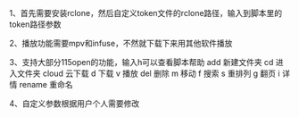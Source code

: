 1、首先需要安装rclone，然后自定义token文件的rclone路径，输入到脚本里的token路径参数

2、播放功能需要mpv和infuse，不然就下载下来用其他软件播放

3、支持大部分115open的功能，输入h可以查看脚本帮助
 add 新建文件夹
 cd 进入文件夹
 cloud 云下载
 d 下载
 v 播放
 del 删除 
 m 移动
 f 搜索
 s 重排列
 g 翻页
 i 详情
 rename 重命名

4、自定义参数根据用户个人需要修改
